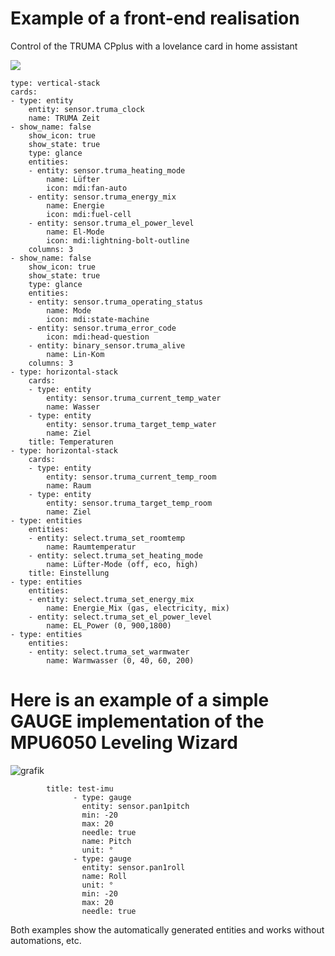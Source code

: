 # Example of a front-end realisation
Control of the TRUMA CPplus with a lovelance card in home assistant

![](https://github.com/mc0110/inetbox2mqtt/blob/main/doc/Truma_HA_frontend.jpg)

    type: vertical-stack
    cards:
    - type: entity
        entity: sensor.truma_clock
        name: TRUMA Zeit
    - show_name: false
        show_icon: true
        show_state: true
        type: glance
        entities:
        - entity: sensor.truma_heating_mode
            name: Lüfter
            icon: mdi:fan-auto
        - entity: sensor.truma_energy_mix
            name: Energie
            icon: mdi:fuel-cell
        - entity: sensor.truma_el_power_level
            name: El-Mode
            icon: mdi:lightning-bolt-outline
        columns: 3
    - show_name: false
        show_icon: true
        show_state: true
        type: glance
        entities:
        - entity: sensor.truma_operating_status
            name: Mode
            icon: mdi:state-machine
        - entity: sensor.truma_error_code
            icon: mdi:head-question
        - entity: binary_sensor.truma_alive
            name: Lin-Kom
        columns: 3
    - type: horizontal-stack
        cards:
        - type: entity
            entity: sensor.truma_current_temp_water
            name: Wasser
        - type: entity
            entity: sensor.truma_target_temp_water
            name: Ziel
        title: Temperaturen
    - type: horizontal-stack
        cards:
        - type: entity
            entity: sensor.truma_current_temp_room
            name: Raum
        - type: entity
            entity: sensor.truma_target_temp_room
            name: Ziel
    - type: entities
        entities:
        - entity: select.truma_set_roomtemp
            name: Raumtemperatur
        - entity: select.truma_set_heating_mode
            name: Lüfter-Mode (off, eco, high)
        title: Einstellung
    - type: entities
        entities:
        - entity: select.truma_set_energy_mix
            name: Energie_Mix (gas, electricity, mix)
        - entity: select.truma_set_el_power_level
            name: EL_Power (0, 900,1800)
    - type: entities
        entities:
        - entity: select.truma_set_warmwater
            name: Warmwasser (0, 40, 60, 200)




# Here is an example of a simple GAUGE implementation of the MPU6050 Leveling Wizard

![grafik](https://user-images.githubusercontent.com/10268240/202903478-bbf7741f-cc21-48a2-918b-e94c15f7c373.png)

            title: test-imu 
                  - type: gauge
                    entity: sensor.pan1pitch
                    min: -20
                    max: 20
                    needle: true
                    name: Pitch
                    unit: °
                  - type: gauge
                    entity: sensor.pan1roll
                    name: Roll
                    unit: °
                    min: -20
                    max: 20
                    needle: true


Both examples show the automatically generated entities and works without automations, etc.
